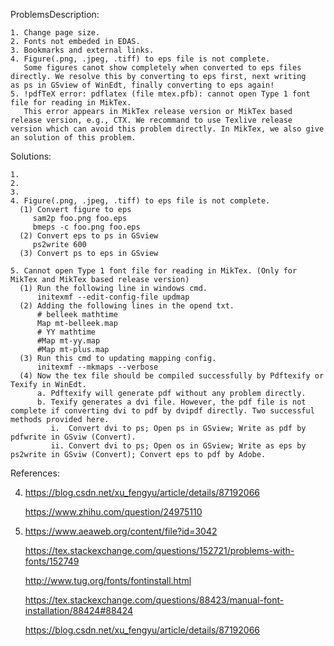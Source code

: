 ProblemsDescription:

    1. Change page size.
    2. Fonts not embeded in EDAS.
    3. Bookmarks and external links.
    4. Figure(.png, .jpeg, .tiff) to eps file is not complete.   
       Some figures canot show completely when converted to eps files directly. We resolve this by converting to eps first, next writing          as ps in GSview of WinEdt, finally converting to eps again! 
    5. !pdfTeX error: pdflatex (file mtex.pfb): cannot open Type 1 font file for reading in MikTex.
       This error appears in MikTex release version or MikTex based release version, e.g., CTX. We recommand to use Texlive release              version which can avoid this problem directly. In MikTex, we also give an solution of this problem. 

Solutions:

    1.
    2.
    3.
    4. Figure(.png, .jpeg, .tiff) to eps file is not complete.   
      (1) Convert figure to eps
         sam2p foo.png foo.eps
         bmeps -c foo.png foo.eps
      (2) Convert eps to ps in GSview
         ps2write 600
      (3) Convert ps to eps in GSview

    5. Cannot open Type 1 font file for reading in MikTex. (Only for MikTex and MikTex based release version)
      (1) Run the following line in windows cmd.
          initexmf --edit-config-file updmap
      (2) Adding the following lines in the opend txt.
          # belleek mathtime
          Map mt-belleek.map
          # YY mathtime
          #Map mt-yy.map
          #Map mt-plus.map
      (3) Run this cmd to updating mapping config. 
          initexmf --mkmaps --verbose
      (4) Now the tex file should be compiled successfully by Pdftexify or Texify in WinEdt.
          a. Pdftexify will generate pdf without any problem directly.
          b. Texify generates a dvi file. However, the pdf file is not complete if converting dvi to pdf by dvipdf directly. Two successful methods provided here.
             i.  Convert dvi to ps; Open ps in GSview; Write as pdf by pdfwrite in GSviw (Convert).
             ii. Convert dvi to ps; Open os in GSview; Write as eps by ps2write in GSviw (Convert); Convert eps to pdf by Adobe.
          
  References:
  
  4.  https://blog.csdn.net/xu_fengyu/article/details/87192066
  
      https://www.zhihu.com/question/24975110
      
  5.  https://www.aeaweb.org/content/file?id=3042
  
      https://tex.stackexchange.com/questions/152721/problems-with-fonts/152749
      
      http://www.tug.org/fonts/fontinstall.html
      
      https://tex.stackexchange.com/questions/88423/manual-font-installation/88424#88424
      
      https://blog.csdn.net/xu_fengyu/article/details/87192066
      
             
          
